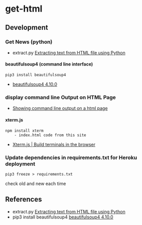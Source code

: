 # get-html

## Development
### Get News (python)
- extract.py [Extracting text from HTML file using Python](https://stackoverflow.com/questions/328356/extracting-text-from-html-file-using-python)
#### beautifulsoup4 (command line interface)
    pip3 install beautifulsoup4 
- [beautifulsoup4 4.10.0](https://pypi.org/project/beautifulsoup4/)
### display command line Output on HTML Page
- [Showing command line output on a html page](https://stackoverflow.com/questions/53860093/showing-command-line-output-on-a-html-page)



#### xterm.js
    npm install xterm
        - index.html code from this site
- [Xterm.js | Build terminals in the browser](https://xtermjs.org/)


### Update dependencies in requirements.txt for Heroku deployment
    pip3 freeze > requirements.txt
check old and new each time

## References
- extract.py [Extracting text from HTML file using Python](https://stackoverflow.com/questions/328356/extracting-text-from-html-file-using-python)
- pip3 install beautifulsoup4 [beautifulsoup4 4.10.0](https://pypi.org/project/beautifulsoup4/)
